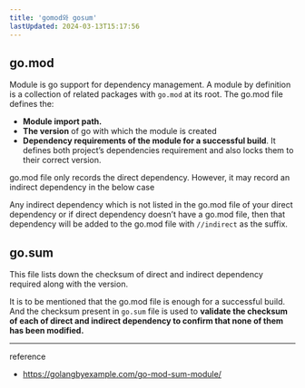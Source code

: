 ```yaml
---
title: 'gomod와 gosum'
lastUpdated: 2024-03-13T15:17:56
---
```

## go.mod

Module is go support for dependency management. A module by definition is a collection of related packages with `go.mod` at its root. The go.mod file defines the:

- **Module import path.**
- **The version** of go with which the module is created
- **Dependency requirements of the module for a successful build**. It defines both project’s dependencies requirement and also locks them to their correct version.

go.mod file only records the direct dependency. However, it may record an indirect dependency in the below case

Any indirect dependency which is not listed in the go.mod file of your direct dependency or if direct dependency doesn’t have a go.mod file, then that dependency will be added to the go.mod file with `//indirect` as the suffix.

## go.sum

This file lists down the checksum of direct and indirect dependency required along with the version.

It is to be mentioned that the go.mod file is enough for a successful build. And the checksum present in `go.sum` file is used to **validate the checksum of each of direct and indirect dependency to confirm that none of them has been modified.**

---
reference
- https://golangbyexample.com/go-mod-sum-module/